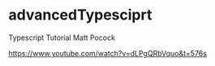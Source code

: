 # advancedTypesciprt
Typescript Tutorial Matt Pocock

https://www.youtube.com/watch?v=dLPgQRbVquo&t=576s
